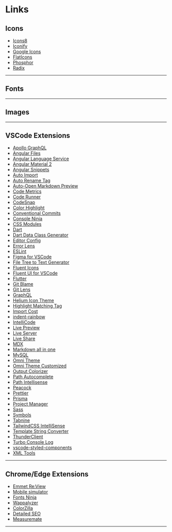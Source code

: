 ﻿# Links

## Icons
- [Icons8](https://icons8.com/icons)
- [Iconify](https://iconify.design/)
- [Google Icons](https://fonts.google.com/icons)
- [FlatIcons](https://www.flaticon.com/)
- [Phosphor](https://phosphoricons.com/)
- [Radix](https://www.radix-ui.com/icons)

---
## Fonts

---
## Images

---
## VSCode Extensions
- [Apollo GraphQL]()
- [Angular Files]()
- [Angular Language Service]()
- [Angular Material 2]()
- [Angular Snippets]()
- [Auto Import]()
- [Auto Rename Tag]()
- [Auto-Open Markdown Preview]()
- [Code Metrics]()
- [Code Runner]()
- [CodeSnap]()
- [Color Highlight]()
- [Conventional Commits]()
- [Console Ninja]()
- [CSS Modules]()
- [Dart]()
- [Dart Data Class Generator]()
- [Editor Config]()
- [Error Lens]()
- [ESLint]()
- [Figma for VSCode]()
- [File Tree to Text Generator]()
- [Fluent Icons]()
- [Fluent UI for VSCode]()
- [Flutter]()
- [Git Blame]()
- [Git Lens]()
- [GraphQL]()
- [Helium Icon Theme]()
- [Highlight Matching Tag]()
- [Import Cost]()
- [indent-rainbow]()
- [IntelliCode]()
- [Live Preview]()
- [Live Server]()
- [Live Share]()
- [MDX]()
- [Markdown all in one]()
- [MySQL]()
- [Omni Theme]()
- [Omni Theme Customized]()
- [Output Colorizer]()
- [Path Autocomplete]()
- [Path Intellisense]()
- [Peacock]()
- [Prettier]()
- [Prisma]()
- [Project Manager]()
- [Sass]()
- [Symbols]()
- [Tabnine]()
- [TailwindCSS IntelliSense]()
- [Template String Converter]()
- [ThunderClient]()
- [Turbo Console Log]()
- [vscode-styled-components]()
- [XML Tools]()


---
## Chrome/Edge Extensions
- [Emmet Re:View](https://www.example.com](https://chrome.google.com/webstore/detail/emmet-review/epejoicbhllgiimigokgjdoijnpaphdp?hl=pt-BR)https://chrome.google.com/webstore/detail/emmet-review/epejoicbhllgiimigokgjdoijnpaphdp?hl=pt-BR)
- [Mobile simulator](https://chrome.google.com/webstore/detail/mobile-simulator-responsi/ckejmhbmlajgoklhgbapkiccekfoccmk?utm_source=ext_sidebar&hl=en-US)
- [Fonts Ninja](https://chrome.google.com/webstore/detail/fonts-ninja/eljapbgkmlngdpckoiiibecpemleclhh?utm_source=ext_sidebar&hl=en-US)
- [Wappalyzer](https://www.example.com](https://chrome.google.com/webstore/detail/wappalyzer-technology-pro/gppongmhjkpfnbhagpmjfkannfbllamg?utm_source=ext_sidebar&hl=en-US)https://chrome.google.com/webstore/detail/wappalyzer-technology-pro/gppongmhjkpfnbhagpmjfkannfbllamg?utm_source=ext_sidebar&hl=en-US)
- [ColorZilla](https://chrome.google.com/webstore/detail/colorzilla/bhlhnicpbhignbdhedgjhgdocnmhomnp?utm_source=ext_sidebar&hl=en-US)
- [Detailed SEO](https://chrome.google.com/webstore/detail/detailed-seo-extension/pfjdepjjfjjahkjfpkcgfmfhmnakjfba?utm_source=ext_sidebar&hl=en-US)
- [Measuremate](https://chrome.google.com/webstore/detail/measuremate/fcbffocoaopnenhgbchlchgndohggdei?utm_source=ext_sidebar&hl=en-US)

---
